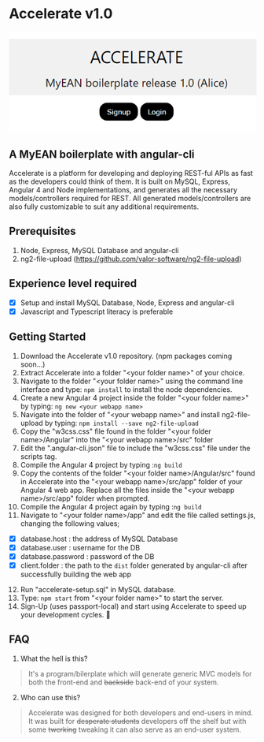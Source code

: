 # Accelerate v1.0
![Accelerate](https://github.com/MunchingRabbit/accelerate/blob/master/accelerate.PNG)

## A MyEAN boilerplate with angular-cli
Accelerate is a platform for developing and deploying REST-ful
APIs as fast as the developers could think of them. It is
built on MySQL, Express, Angular 4 and Node implementations, and 
generates all the necessary models/controllers required for REST. 
All generated models/controllers are also fully customizable
to suit any additional requirements. 

## Prerequisites
1) Node, Express, MySQL Database and angular-cli
2) ng2-file-upload (https://github.com/valor-software/ng2-file-upload)

## Experience level required
- [x] Setup and install MySQL Database, Node, Express and angular-cli
- [x] Javascript and Typescript literacy is preferable

## Getting Started
1) Download the Accelerate v1.0 repository. 
   (npm packages coming soon...)
2) Extract Accelerate into a folder "\<your folder name\>" of your 
   choice. 
3) Navigate to the folder "\<your folder name\>" using
   the command line interface and type: `npm install` to install 
   the node dependencies.
4) Create a new Angular 4 project inside the folder 
   "\<your folder name\>" by typing: `ng new <your webapp name>`
5) Navigate into the folder of "\<your webapp name\>" and install 
   ng2-file-upload by typing: `npm install --save ng2-file-upload`
6) Copy the "w3css.css" file found in the folder "\<your folder name\>/Angular"
   into the "\<your webapp name\>/src" folder
7) Edit the ".angular-cli.json" file to include the "w3css.css" file under 
   the scripts tag.
8) Compile the Angular 4 project by typing :`ng build`
9) Copy the contents of the folder "\<your folder name\>/Angular/src" found 
   in Accelerate into the "\<your webapp name\>/src/app" folder of your Angular 4
   web app. Replace all the files inside the "\<your webapp name\>/src/app"
   folder when prompted.
10) Compile the Angular 4 project again by typing :`ng build`
11) Navigate to "\<your folder name\>/app" and edit the file called 
   settings.js, changing the following values;
   - [x] database.host : the address of MySQL Database
   - [x] database.user : username for the DB
   - [x] database.password : password of the DB
   - [x] client.folder : the path to the `dist` folder generated
         by angular-cli after successfully building the web app
12) Run "accelerate-setup.sql" in MySQL database.
13) Type: `npm start` from "\<your folder name\>" to start the server.
13) Sign-Up (uses passport-local) and start using Accelerate 
    to speed up your development cycles. :tada:

## FAQ
1) What the hell is this?
>It's a program/bilerplate which will generate generic MVC models
for both the front-end and ~~backside~~ back-end of your system.
2) Who can use this?
>Accelerate was designed for both developers and end-users in mind.
It was built for ~~desperate students~~ developers off the shelf but with 
some ~~twerking~~ tweaking it can also serve as an end-user system.
